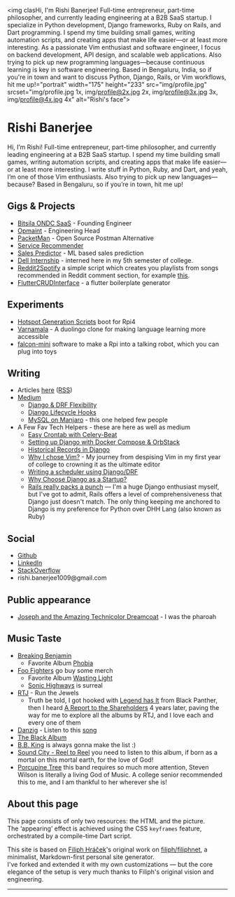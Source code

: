 <img clasHi, I'm Rishi Banerjee! Full-time entrepreneur, part-time philosopher, and currently leading engineering at a B2B SaaS startup. I specialize in Python development, Django frameworks, Ruby on Rails, and Dart programming. I spend my time building small games, writing automation scripts, and creating apps that make life easier—or at least more interesting. As a passionate Vim enthusiast and software engineer, I focus on backend development, API design, and scalable web applications. Also trying to pick up new programming languages—because continuous learning is key in software engineering. Based in Bengaluru, India, so if you're in town and want to discuss Python, Django, Rails, or Vim workflows, hit me up!="portrait" 
     width="175"
     height="233"
     src="img/profile.jpg" 
     srcset="img/profile.jpg 1x, img/profile@2x.jpg 2x, img/profile@3x.jpg 3x, img/profile@4x.jpg 4x"
     alt="Rishi's face">
     
# Rishi Banerjee

Hi, I’m Rishi! Full-time entrepreneur, part-time philosopher, and currently leading engineering at a B2B SaaS startup. I spend my time building small games, writing automation scripts, and creating apps that make life easier—or at least more interesting. I write stuff in Python, Ruby, and Dart, and yeah, I’m one of those Vim enthusiasts. Also trying to pick up new languages—because? Based in Bengaluru, so if you’re in town, hit me up!
 
## Gigs & Projects

* [Bitsila ONDC SaaS](https://www.bitsila.com/) - Founding Engineer
* [Opmaint](https://apps.apple.com/in/app/opmaint/id6502909679) - Engineering Head
* [PacketMan](https://github.com/rshrc/PacketMan) - Open Source Postman Alternative
* [Service Recommender](hhttps://github.com/rshrc/service-recommendation) 
* [Sales Predictor](https://github.com/rshrc/dell-recommend) - ML based sales prediction
* [Dell Internship](https://dell.com) - interned here in my 5th semester of college. 
* [Reddit2Spotify](https://github.com/rshrc/reddit2spotify) a simple script which creates you playlists from songs recommended in Reddit comment section, for example [this](https://www.reddit.com/r/spotify/comments/18excgh/give_me_song_recommendations/). 
* [FlutterCRUDInterface](https://github.com/rshrc/FlutterCRUDInterface) - a flutter boilerplate generator

## Experiments

* [Hotspot Generation Scripts](https://github.com/rshrc/boot-system-scripts) boot for Rpi4
* [Varnamala](varnamala.org) - A duolingo clone for making language learning more accessible
* [falcon-mini](https://github.com/rshrc/falcon-mini) software to make a Rpi into a talking robot, which you can plug into toys 

## Writing

* Articles [here](https://banerjeerishi.com/text) ([RSS](https://banerjeerishi.com/text/atom.xml))
* [Medium](https://medium.com/@banerjeerishi)
  * [Django & DRF Flexibility](https://medium.com/django-unleashed/django-drf-flexibility-38c5e6b6435c)
  * [Django Lifecycle Hooks](https://medium.com/django-unleashed/django-lifecycle-hooks-ed731e4c829a)
  * [MySQL on Manjaro](https://medium.com/@banerjeerishi/mysql-on-manjaro-973e4bfc4f05) - this one helped few people
* A Few Fav Tech Helpers - these are here as well as medium
  * [Easy Crontab with Celery-Beat](https://banerjeerishi.com/text/easy-crontab-with-celery-beat.html)
  * [Setting up Django with Docker Compose & OrbStack](https://banerjeerishi.com/text/setting-up-with-docker-compose-&-orbstack.html)
  * [Historical Records in Django](https://banerjeerishi.com/text/historical-records-in-django.html)
  * [Why I chose Vim?](https://banerjeerishi.com/text/why-i-chose-vim.html) - My journey from despising Vim in my first year of college to crowning it as the ultimate editor
  * [Writing a scheduler using Django/DRF](https://banerjeerishi.com/text/writing-a-scheduler-using-django-and-drf.html)
  * [Why Choose Django as a Startup?](https://banerjeerishi.com/text/why-choose-django-as-a-startup.html)
  * [Rails really packs a punch](https://banerjeerishi.com/text/rails-really-packs-a-punch.html) — I'm a huge Django enthusiast myself, but I've got to admit, Rails offers a level of comprehensiveness that Django just doesn't match. The only thing keeping me anchored to Django is my preference for Python over DHH Lang (also known as Ruby)

## Social

* [Github](https://github.com/rshrc)
* [LinkedIn](https://www.linkedin.com/in/rishibanerjee21/)
* [StackOverflow](https://stackoverflow.com/users/8028903/deprecatedapi)
* rishi.banerjee1009<span style="display:none">deletethisifyourenotarobot</span>@gmail<span style="display:none">thisaswell</span>.com

## Public appearance

* [Joseph and the Amazing Technicolor Dreamcoat](https://www.youtube.com/watch?v=CVfCU8UM7Dw&t=3720s&pp=ygUhc3BzIDEyNSB5ZWFycyBjZWxlYnJhdGlvbiBhc2Fuc29s) - I was the pharoah 

  
## Music Taste

* [Breaking Benjamin](https://open.spotify.com/playlist/37i9dQZF1DZ06evO3iBwVq?si=16e1f990c0ee474e) 
  - Favorite Album [Phobia](https://open.spotify.com/album/6yJdQMlMkfYJFiSsL6764c?si=45d70faf4b364974)
* [Foo Fighters](https://foofighters.com/) go buy some merch
  - Favorite Album [Wasting Light](https://open.spotify.com/album/5lnQLEUiVDkLbFJHXHQu9m?si=1658019860394a16)
  - [Sonic Highways](https://open.spotify.com/album/2qwN15acAl3sm3Idce5vK9?si=b7c6089d2e8e4881) is surreal
* [RTJ](https://open.spotify.com/artist/4RnBFZRiMLRyZy0AzzTg2C?si=c96d966285d84e67) - Run the Jewels
  - Truth be told, I got hooked with [Legend has It](https://open.spotify.com/track/7satW8tFLasyZbftvrWFBP?si=4d6b77194c104154) from Black Panther, then I heard [A Report to the Shareholders](https://open.spotify.com/track/7cXFQxnCKlTWdn1vow1v55?si=677c0527d55e4180) 4 years later, paving the way for me to explore all the albums by RTJ, and I love each and every one of them
* [Danzig](https://open.spotify.com/artist/34c4iQ5tkaZKu6Sv28BTde?si=Gt9G3W_hQma2EKPJdQGv5A) - Listen to this [song](https://open.spotify.com/track/1Gt07aYIpl5yJcTbH95s7v?si=f7d4079542544b9d) 
* [The Black Album](https://open.spotify.com/album/2ROptx2K5R4YYqlQQRpT7k?si=vnnMgVuxTJuufcTDt6yF9Q)
* [B.B. King](https://open.spotify.com/artist/5xLSa7l4IV1gsQfhAMvl0U?si=790df151fda7468e) is always gonna make the list :)
* [Sound City - Reel to Reel](https://open.spotify.com/album/066mZjq57UkWDAM7A6PWce?si=ddf7eb5c38bd4d3f) you need to listen to this album, if born as a mortal on this mortal earth, for the love of God!
* [Porcupine Tree](https://open.spotify.com/artist/5NXHXK6hOCotCF8lvGM1I0?si=dbe077a1f22d4655) this band requires so much more attention, Steven Wilson is literally a living God of Music. A college senior recommended this to me, and I am thankful to her wherever she is!

## About this page

This page consists of only two resources: the HTML and the picture.  
The ‘appearing’ effect is achieved using the CSS `keyframes` feature, orchestrated by a compile-time Dart script.

This site is based on [Filiph Hráček](https://github.com/filiph)'s original work on [filiph/filiphnet](https://github.com/filiph/filiphnet), a minimalist, Markdown-first personal site generator.  
I've forked and extended it with my own customizations — but the core elegance of the setup is very much thanks to Filiph's original vision and engineering.

---